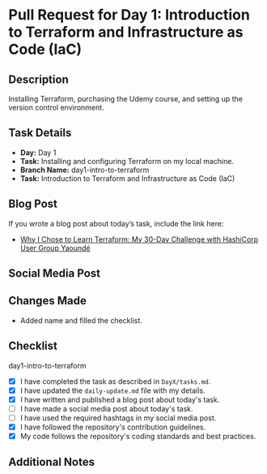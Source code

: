 # Pull Request for Day 1: Introduction to Terraform and Infrastructure as Code (IaC)

## Description

Installing Terraform, purchasing the Udemy course, and setting up the version control environment.

## Task Details

- **Day:** Day 1
- **Task:** Installing and configuring Terraform on my local machine.
- **Branch Name:** day1-intro-to-terraform
- **Task:** Introduction to Terraform and Infrastructure as Code (IaC)

## Blog Post

If you wrote a blog post about today’s task, include the link here:
- [Why I Chose to Learn Terraform: My 30-Day Challenge with HashiCorp User Group Yaoundé](https://medium.com/@mnourdine/why-i-chose-to-learn-terraform-my-30-day-challenge-with-hashicorp-user-group-yaounde-3b0f2324b4c6)

## Social Media Post

## Changes Made

- Added name and filled the checklist.

## Checklist

day1-intro-to-terraform
- [x] I have completed the task as described in `DayX/tasks.md`.
- [x] I have updated the `daily-update.md` file with my details.
- [x] I have written and published a blog post about today's task.
- [ ] I have made a social media post about today's task.
- [ ] I have used the required hashtags in my social media post.
- [x] I have followed the repository's contribution guidelines.
- [x] My code follows the repository's coding standards and best practices.

## Additional Notes


